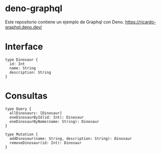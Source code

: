 # deno-graphql

Este repositorio contiene un ejemplo de Graphql con Deno.
https://ricardo-graphql.deno.dev/

# Interface

```
type Dinosaur {
  id: Int
  name: String
  description: String
}
```

# Consultas

```
type Query {
  allDinosaurs: [Dinosaur]
  oneDinosaurById(id: Int): Dinosaur
  oneDinosaurByName(name: String): Dinosaur
}

type Mutation {
  addDinosaur(name: String, description: String): Dinosaur
  removeDinosaur(id: Int): Dinosaur
}
```
